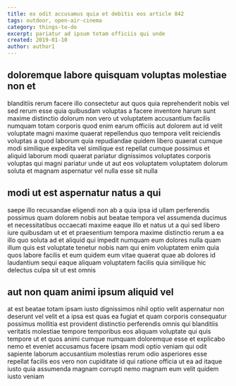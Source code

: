 ```yaml
---
title: ex odit accusamus quia et debitis eos article 842
tags: outdoor, open-air-cinema
category: things-to-do
excerpt: pariatur ad ipsum totam officiis qui unde
created: 2019-01-10
author: author1
---
```


## doloremque labore quisquam voluptas molestiae non et

blanditiis rerum facere illo consectetur aut quos quia reprehenderit nobis vel sed rerum esse quia quibusdam voluptas a facere inventore harum sunt maxime distinctio dolorum non vero ut voluptatem accusantium facilis numquam totam corporis quod enim earum officiis aut dolorem aut id velit voluptate magni maxime quaerat repellendus quo tempora velit reiciendis voluptas a quod laborum quia repudiandae quidem libero quaerat cumque modi similique expedita vel similique est repellat cumque possimus et aliquid laborum modi quaerat pariatur dignissimos voluptates corporis voluptas qui magni pariatur unde ut aut eos voluptatem voluptatem dolorum soluta et magnam aspernatur vel nulla esse sit nulla

## modi ut est aspernatur natus a qui

saepe illo recusandae eligendi non ab a quia ipsa id ullam perferendis possimus quam dolorem nobis aut beatae tempora vel assumenda ducimus et necessitatibus occaecati maxime eaque illo et natus ut a qui sed libero iure quibusdam ut et et praesentium tempora maxime distinctio rerum a ea illo quo soluta ad et aliquid qui impedit numquam eum dolores nulla quam illum quis est voluptate tenetur nobis nam qui enim voluptatem enim quia quos labore facilis et eum quidem eum vitae quaerat quae ab dolores id laudantium sequi eaque aliquam voluptatem facilis quia similique hic delectus culpa sit ut est omnis

## aut non quam animi ipsum aliquid vel

at est beatae totam ipsam iusto dignissimos nihil optio velit aspernatur non deserunt vel velit et a ipsa est quas ea fugiat et quam corporis consequatur possimus mollitia est provident distinctio perferendis omnis qui blanditiis veritatis molestiae tempore temporibus eos aliquam voluptate qui quis tempore ut et quos animi cumque numquam doloremque esse et explicabo nemo et eveniet accusamus facere ipsam modi optio veniam qui odit sapiente laborum accusantium molestias rerum odio asperiores esse repellat facilis eos vero non cupiditate id qui ratione officia ut ea ad itaque iusto quia assumenda magnam corrupti nemo magnam eum velit quidem iusto veniam
